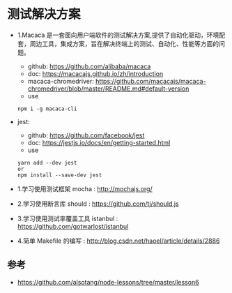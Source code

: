 # 测试解决方案

- 1.Macaca 是一套面向用户端软件的测试解决方案,提供了自动化驱动，环境配套，周边工具，集成方案，旨在解决终端上的测试、自动化、性能等方面的问题。
  - github: https://github.com/alibaba/macaca
  - doc: https://macacajs.github.io/zh/introduction
  - macaca-chromedriver: https://github.com/macacajs/macaca-chromedriver/blob/master/README.md#default-version
  - use
  ```
  npm i -g macaca-cli
  ```


- jest:
  - github: https://github.com/facebook/jest
  - doc: https://jestjs.io/docs/en/getting-started.html
  - use
  ```
  yarn add --dev jest
  or
  npm install --save-dev jest
  ```


- 1.学习使用测试框架 mocha : http://mochajs.org/
- 2.学习使用断言库 should : https://github.com/tj/should.js
- 3.学习使用测试率覆盖工具 istanbul : https://github.com/gotwarlost/istanbul
- 4.简单 Makefile 的编写 : http://blog.csdn.net/haoel/article/details/2886



## 参考
- https://github.com/alsotang/node-lessons/tree/master/lesson6


